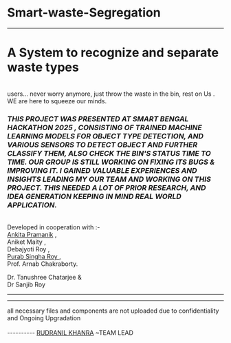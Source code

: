 # Smart-waste-Segregation
<HTML >

  <hr>
  <H1>A System to recognize and separate waste types</H1>
  <br>
  users... never worry anymore, just throw the waste in the bin, rest on Us . WE are here to squeeze our minds.
  <I> <H3>THIS PROJECT WAS PRESENTED AT SMART BENGAL HACKATHON 2025 , CONSISTING OF TRAINED MACHINE LEARNING  MODELS FOR OBJECT TYPE DETECTION,  AND VARIOUS SENSORS TO DETECT OBJECT AND FURTHER CLASSIFY THEM, ALSO CHECK THE BIN'S STATUS TIME TO TIME. OUR GROUP IS STILL WORKING ON FIXING ITS BUGS & IMPROVING IT. I GAINED VALUABLE EXPERIENCES AND INSIGHTS  LEADING MY OUR TEAM AND WORKING  ON THIS PROJECT. THIS NEEDED A LOT OF PRIOR RESEARCH, AND IDEA GENERATION KEEPING IN MIND REAL WORLD APPLICATION.</H3></I>
  <br>
  Developed in cooperation with :- <br> <a href=https://github.com/Exploretech-ankita> Ankita Pramanik</a>  ,<br> Aniket Maity ,<br> Debajyoti Roy ,<br> <a           href=https://github.com/psroy007>Purab Singha Roy </a> , <br> Prof. Arnab Chakraborty.
  <br>
  
  Dr. Tanushree Chatarjee & <BR>Dr Sanjib Roy

  <hr>
  <hr>
  all necessary files and components are not uploaded due to confidentiality and Ongoing Upgradation
  <BR>
  <BR>
----------   <A HREF="HTTPS://GITHUB.COM/RUDRANIL5">RUDRANIL KHANRA</A>   ~TEAM LEAD
</HTML>

